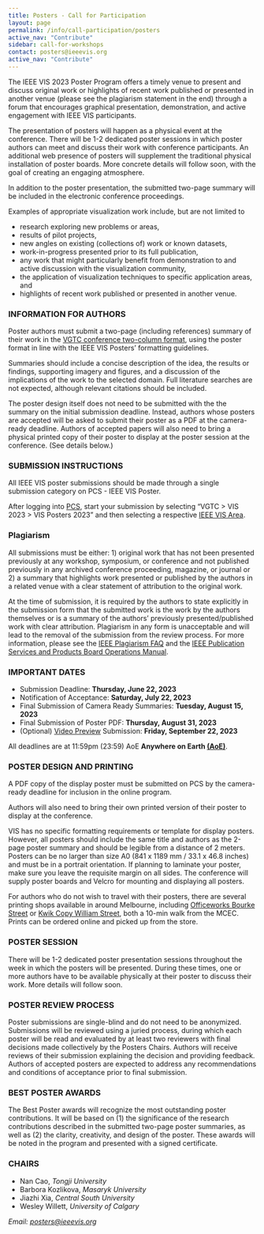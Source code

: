 ```yaml
---
title: Posters - Call for Participation
layout: page
permalink: /info/call-participation/posters
active_nav: "Contribute"
sidebar: call-for-workshops
contact: posters@ieeevis.org
active_nav: "Contribute"
---
```


The IEEE VIS 2023 Poster Program offers a timely venue to present and discuss original work or highlights of recent work published or presented in another venue (please see the plagiarism statement in the end) through a forum that encourages graphical presentation, demonstration, and active engagement with IEEE VIS participants.

The presentation of posters will happen as a physical event at the conference. There will be 1-2 dedicated poster sessions in which poster authors can meet and discuss their work with conference participants. An additional web presence of posters will supplement the traditional physical installation of poster boards. More concrete details will follow soon, with the goal of creating an engaging atmosphere.

In addition to the poster presentation, the submitted two-page summary will be included in the electronic conference proceedings.

Examples of appropriate visualization work include, but are not limited to


* research exploring new problems or areas,
* results of pilot projects,
* new angles on existing (collections of) work or known datasets,
* work-in-progress presented prior to its full publication,
* any work that might particularly benefit from demonstration to and
  active discussion with the visualization community,
* the application of visualization techniques to
  specific application areas, and 
* highlights of recent work published or presented in another venue.

### INFORMATION FOR AUTHORS

Poster authors must submit a two-page (including references) summary of their work in the [VGTC conference two-column format](https://tc.computer.org/vgtc/publications/conference), using the poster format in line with the IEEE VIS Posters’ formatting guidelines.

Summaries should include a concise description of the idea, the results or findings, supporting imagery and figures, and a discussion of the implications of the work to the selected domain. Full literature searches are not expected, although relevant citations should be included.

The poster design itself does not need to be submitted with the the summary on the initial submission deadline. Instead, authors whose posters are accepted will be asked to submit their poster as a PDF at the camera-ready deadline. Authors of accepted papers will also need to bring a physical printed copy of their poster to display at the poster session at the conference. (See details below.)

### SUBMISSION INSTRUCTIONS

All IEEE VIS poster submissions should be made through a single submission category on PCS - IEEE VIS Poster.

After logging into [PCS](https://new.precisionconference.com/submissions), start your submission by selecting “VGTC > VIS 2023 > VIS Posters 2023” and then selecting a respective [IEEE VIS Area](http://ieeevis.org/year/2023/info/call-participation/area-model#description-of-vis-areas).

### Plagiarism
All submissions must be either: 1) original work that has not been presented previously at any workshop, symposium, or conference and not published previously in any archived conference proceeding, magazine, or journal or 2) a summary that highlights work presented or published by the authors in a related venue with a clear statement of attribution to the original work.

At the time of submission, it is required by the authors to state explicitly in the submission form that the submitted work is the work by the authors themselves or is a summary of the authors’ previously presented/published work with clear attribution. Plagiarism in any form is unacceptable and will lead to the removal of the submission from the review process. For more information, please see the [IEEE Plagiarism FAQ](https://www.ieee.org/publications/rights/plagiarism/plagiarism.html) and the [IEEE Publication Services and Products Board Operations Manual](https://pspb.ieee.org/images/files/files/opsmanual.pdf). 

### IMPORTANT DATES

* Submission Deadline: **Thursday, June 22, 2023**
* Notification of Acceptance: **Saturday, July 22, 2023**
* Final Submission of Camera Ready Summaries: **Tuesday, August 15, 2023**
* Final Submission of Poster PDF: **Thursday, August 31, 2023**
* (Optional) [Video Preview](/year/2023/info/presenter-information/fast-forward-and-video-previews) Submission: **Friday, September 22, 2023**

All deadlines are at 11:59pm (23:59) AoE **Anywhere on Earth [(AoE)](https://time.is/Anywhere_on_Earth)**.


### POSTER DESIGN AND PRINTING
A PDF copy of the display poster must be submitted on PCS by the camera-ready deadline for inclusion in the online program. 

Authors will also need to bring their own printed version of their poster to display at the conference.

VIS has no specific formatting requirements or template for display posters. However, all posters should include the same title and authors as the 2-page poster summary and should be legible from a distance of 2 meters. Posters can be no larger than size A0 (841 x 1189 mm / 33.1 x 46.8 inches) and must be in a portrait orientation. If planning to laminate your poster, make sure you leave the requisite margin on all sides. The conference will supply poster boards and Velcro for mounting and displaying all posters. 

For authors who do not wish to travel with their posters, there are several printing shops available in around Melbourne, including [Officeworks Bourke Street](https://www.officeworks.com.au/print-copy/c/pcc/posters?cm_sp=all:menu:print-copy:::posters) or [Kwik Copy William Street](https://www.kwikkopy.com.au/poster-printing), both a 10-min walk from the MCEC. Prints can be ordered online and picked up from the store.

### POSTER SESSION

There will be 1-2 dedicated poster presentation sessions throughout the week in which the posters will be presented. During these times, one or more authors have to be available physically at their poster to discuss their work. More details will follow soon.

### POSTER REVIEW PROCESS

Poster submissions are single-blind and do not need to be anonymized. Submissions will be reviewed using a juried process, during which each poster will be read and evaluated by at least two reviewers with final decisions made collectively by the Posters Chairs.  Authors will receive reviews of their submission explaining the decision and providing feedback. Authors of accepted posters are expected to address any recommendations and conditions of acceptance prior to final submission.

### BEST POSTER AWARDS 

The Best Poster awards will recognize the most outstanding poster contributions. It will be based on (1)  the significance of the research contributions described in the submitted two-page poster summaries, as well as (2) the clarity, creativity, and design of the poster. These awards will be noted in the program and presented with a signed certificate.


### CHAIRS

* Nan Cao, *Tongji University*
* Barbora Kozlikova, *Masaryk University*
* Jiazhi Xia, *Central South University*	
* Wesley Willett, *University of Calgary*

*Email: [posters@ieeevis.org](mailto:posters@ieeevis.org)*

